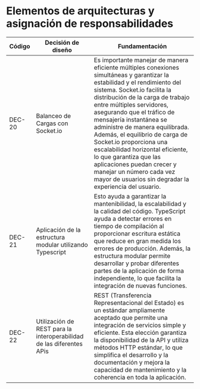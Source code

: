 # Elementos de arquitecturas y asignación de responsabilidades

| Código | Decisión de diseño                                                   | Fundamentación                                                                                                                                                                                                                                                                                                                                                                                                                                                                                                                                                  |
| ------ | -------------------------------------------------------------------- | --------------------------------------------------------------------------------------------------------------------------------------------------------------------------------------------------------------------------------------------------------------------------------------------------------------------------------------------------------------------------------------------------------------------------------------------------------------------------------------------------------------------------------------------------------------- |
| DEC-20 | Balanceo de Cargas con Socket.io                                     | Es importante manejar de manera eficiente múltiples conexiones simultáneas y garantizar la estabilidad y el rendimiento del sistema. Socket.io facilita la distribución de la carga de trabajo entre múltiples servidores, asegurando que el tráfico de mensajería instantánea se administre de manera equilibrada. Además, el equilibrio de carga de Socket.io proporciona una escalabilidad horizontal eficiente, lo que garantiza que las aplicaciones puedan crecer y manejar un número cada vez mayor de usuarios sin degradar la experiencia del usuario. |
| DEC-21 | Aplicación de la estructura modular utilizando Typescript            | Esto ayuda a garantizar la mantenibilidad, la escalabilidad y la calidad del código. TypeScript ayuda a detectar errores en tiempo de compilación al proporcionar escritura estática que reduce en gran medida los errores de producción. Además, la estructura modular permite desarrollar y probar diferentes partes de la aplicación de forma independiente, lo que facilita la integración de nuevas funciones.                                                                                                                                             |
| DEC-22 | Utilización de REST para la interoperabilidad de las diferentes APis | REST (Transferencia Representacional del Estado) es un estándar ampliamente aceptado que permite una integración de servicios simple y eficiente. Esta elección garantiza la disponibilidad de la API y utiliza métodos HTTP estándar, lo que simplifica el desarrollo y la documentación y mejora la capacidad de mantenimiento y la coherencia en toda la aplicación.                                                                                                                                                                                         |
